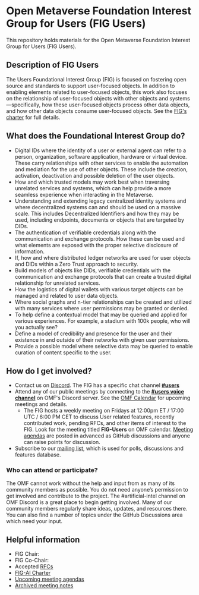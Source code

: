 # Open Metaverse Foundation Interest Group for Users (FIG Users)

This repository holds materials for the Open Metaverse Foundation Interest Group for Users (FIG Users).

## Description of FIG Users

The Users Foundational Interest Group (FIG) is focused on fostering open source and standards to support user-focused objects. In addition to enabling elements related to user-focused objects, this work also focuses on the relationship of user-focused objects with other objects and systems—specifically, how these user-focused objects process other data objects, and how other data objects consume user-focused objects.
See the [FIG's charter](governance/FIG-Charter.md) for full details.

## What does the Foundational Interest Group do?

* Digital IDs where the identity of a user or external agent can refer to a person, organization, software application, hardware or virtual device. These carry relationships with other services to enable the automation and mediation for the use of other objects. These include the creation, activation, deactivation and possible deletion of the user objects.
* How and which trusted models may work best when traversing unrelated services and systems, which can help provide a more seamless experience when interacting in the Metaverse.
* Understanding and extending legacy centralized identity systems and where decentralized systems can and should be used on a massive scale. This includes Decentralized Identifiers and how they may be used, including endpoints, documents or objects that are targeted by DIDs.
* The authentication of verifiable credentials along with the communication and exchange protocols. How these can be used and what elements are exposed with the proper selective disclosure of information.
* If, how and where distributed ledger networks are used for user objects and DIDs within a Zero Trust approach to security.
* Build models of objects like DIDs, verifiable credentials with the communication and exchange protocols that can create a trusted digital relationship for unrelated services.
* How the logistics of digital wallets with various target objects can be managed and related to user data objects.
* Where social graphs and n-tier relationships can be created and utilized with many services where user permissions may be granted or denied.
* To help define a contextual model that may be queried and applied for various experiences. For example, a stadium with 100k people, who will you actually see?
* Define a model of credibility and presence for the user and their existence in and outside of their networks with given user permissions.
* Provide a possible model where selective data may be queried to enable curation of content specific to the user.

## How do I get involved?

* Contact us on [Discord](https://discord.com/openmetaverse). The FIG has a specific chat channel **[#users](https://discordapp.com/channels/948320633522114570/1053769577047269476)**
* Attend any of our public meetings by connecting to the **[#users voice channel](https://discordapp.com/channels/948320633522114570/1067214573804982392)** on OMF's Discord server. See the [OMF Calendar](https://lists.openmv.org/g/calendar/calendar) for upcoming meetings and details.
    * The FIG hosts a weekly meeting on Fridays at 12:00pm ET / 17:00 UTC / 6:00 PM CET to discuss User related features, recently contributed work, pending RFCs, and other items of interest to the FIG. Look for the meeting titled **FIG-Users** on OMF calendar. [Meeting agendas](https://github.com/Open-MV/fig-users/discussions/categories/meetings?discussions_q=is%3Aunlocked+category%3AMeetings) are posted in advanced as GitHub discussions and anyone can raise points for discussion.
* Subscribe to our [mailing list](https://lists.openmv.org/g/fig-users), which is used for polls, discussions and features database.

### Who can attend or participate?

The OMF cannot work without the help and input from as many of its community members as possible. You do not need anyone’s permission to get involved and contribute to the project. The #artificial-intel channel on OMF Discord is a great place to begin getting involved. Many of our community members regularly share ideas, updates, and resources there. You can also find a number of topics under the GitHub Discussions area which need your input.

## Helpful information

* FIG Chair: 
* FIG Co-Chair: 
* Accepted [RFCs](./rfcs/README.md)
* [FIG-AI Charter](governance/FIG-Charter.md)
* [Upcoming meeting agendas](https://github.com/Open-MV/fig-users/discussions/categories/meetings?discussions_q=is%3Aunlocked+category%3AMeetings)
* [Archived meeting notes](meetings/readme.md)


